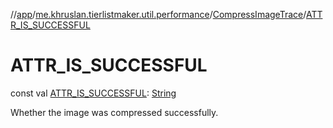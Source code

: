//[app](../../../index.md)/[me.khruslan.tierlistmaker.util.performance](../index.md)/[CompressImageTrace](index.md)/[ATTR_IS_SUCCESSFUL](-a-t-t-r_-i-s_-s-u-c-c-e-s-s-f-u-l.md)

# ATTR_IS_SUCCESSFUL

const val [ATTR_IS_SUCCESSFUL](-a-t-t-r_-i-s_-s-u-c-c-e-s-s-f-u-l.md): [String](https://kotlinlang.org/api/latest/jvm/stdlib/kotlin/-string/index.html)

Whether the image was compressed successfully.
